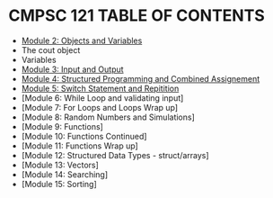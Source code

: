 # CMPSC 121 TABLE OF CONTENTS
- [Module 2: Objects and Variables](./CMPSC121%20Notes.md#module-2-object-and-variables)
- The cout object
- Variables
- [Module 3: Input and Output](./CMPSC121%20Notes.md#module-3-input-and-output)
- [Module 4: Structured Programming and Combined Assignement](./CMPSC121%20Notes.md#module-4-structured-programming-and-combined-assignment)
- [Module 5: Switch Statement and Repitition](./CMPSC121%20Notes.md#module-5-switch-statement-and-repitition)
- [Module 6: While Loop and validating input]
- [Module 7: For Loops and Loops Wrap up]
- [Module 8: Random Numbers and Simulations]
- [Module 9: Functions]
- [Module 10: Functions Continued]
- [Module 11: Functions Wrap up]
- [Module 12: Structured Data Types - struct/arrays]
- [Module 13: Vectors]
- [Module 14: Searching]
- [Module 15: Sorting]
